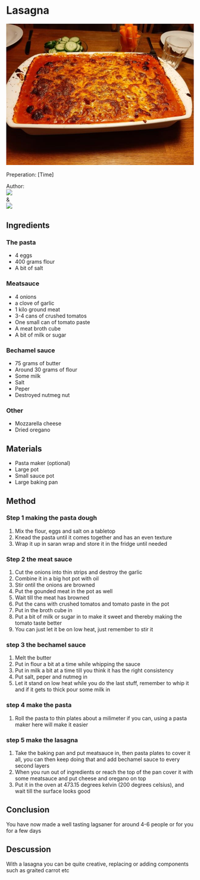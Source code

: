 # Lasagna
<p align="center">
<img src=lasagna.jpg />
</p>

Preperation: [Time]

Author:  
<a href="https://discord.com"><img src="https://img.shields.io/badge/Discord-Drillenissen%234268-25?style=for-the-badge&logo=discord" /> </a>  
&  
<a href="https://discord.com"><img src="https://img.shields.io/badge/Discord-Eden%237480-25?style=for-the-badge&logo=discord" /> </a>

## Ingredients
### The pasta
* 4 eggs
* 400 grams flour
* A bit of salt

### Meatsauce
* 4 onions
* a clove of garlic
* 1 kilo ground meat
* 3-4 cans of crushed tomatos
* One small can of tomato paste
* A meat broth cube
* A bit of milk or sugar

### Bechamel sauce
* 75 grams of butter
* Around 30 grams of flour
* Some milk
* Salt
* Peper
* Destroyed nutmeg nut 

### Other
* Mozzarella cheese
* Dried oregano

## Materials
* Pasta maker (optional)
* Large pot
* Small sauce pot
* Large baking pan

## Method
### Step 1 making the pasta dough
  1. Mix the flour, eggs and salt on a tabletop
  2. Knead the pasta until it comes together and has an even texture
  3. Wrap it up in saran wrap and store it in the fridge until needed
  
### Step 2 the meat sauce
  1. Cut the onions into thin strips and destroy the garlic
  2. Combine it in a big hot pot with oil
  3. Stir ontil the onions are browned
  4. Put the gounded meat in the pot as well
  5. Wait till the meat has browned
  6. Put the cans with crushed tomatos and tomato paste in the pot
  7. Put in the broth cube in
  8. Put a bit of milk or sugar in to make it sweet and thereby making the tomato taste better
  9. You can just let it be on low heat, just remember to stir it
  
### step 3 the bechamel sauce
  1. Melt the butter
  2. Put in flour a bit at a time while whipping the sauce
  3. Put in milk a bit at a time till you think it has the right consistency
  4. Put salt, peper and nutmeg in
  5. Let it stand on low heat while you do the last stuff, remember to whip it and if it gets to thick pour some milk in
   
### step 4 make the pasta
  1. Roll the pasta to thin plates about a milimeter if you can, using a pasta maker here will make it easier
  
### step 5 make the lasagna
  1. Take the baking pan and put meatsauce in, then pasta plates to cover it all, you can then keep doing that and add bechamel sauce to every second layers
  2. When you run out of ingredients or reach the top of the pan cover it with some meatsauce and put cheese and oregano on top
  3. Put it in the oven at 473.15 degrees kelvin (200 degrees celsius), and wait till the surface looks good

## Conclusion
You have now made a well tasting lagsaner for around 4-6 people or for you for a few days

## Descussion
With a lasagna you can be quite creative, replacing or adding components such as graited carrot etc
